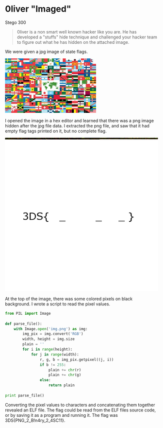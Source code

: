 # 0liver "Imaged"
Stego 300

> 0liver is a non smart well known hacker like you are.
He has developed a "stuffs" hide technique and challenged your
hacker team to figure out what he has hidden on the attached image.

We were given a jpg image of state flags. 

![Flags](./Flags.jpg)

I opened the image in a hex editor and learned that there was a png image hidden after the jpg file data. I extracted the png file, and saw that it had empty flag tags printed on it, but no complete flag.

![Image](./img.png)

At the top of the image, there was some colored pixels on black background. I wrote a script to read the pixel values. 

``` python
from PIL import Image 

def parse_file():
    with Image.open('img.png') as img:
        img_pix = img.convert('RGB')
        width, height = img.size
        plain = ''
        for i in range(height):
            for j in range(width):
                r, g, b = img_pix.getpixel((j, i))
                if b != 255:
                    plain += chr(r)
                    plain += chr(g)
                else:
                    return plain
                  
print parse_file()
```
Converting the pixel values to characters and concatenating them together revealed an ELF file. The flag could be read from the ELF files source code, or by saving it as a program and running it. The flag was 3DS{PNG_2_B!n4ry_2_4SC11}.
